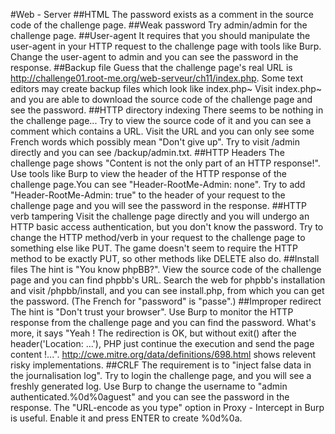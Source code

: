 #Web - Server
##HTML
The password exists as a comment in the source code of the challenge page.
##Weak password
Try admin/admin for the challenge page.
##User-agent
It requires that you should manipulate the user-agent in your HTTP request to the challenge page with tools like Burp. Change the user-agent to admin and you can see the password in the response.
##Backup file
Guess that the challenge page's real URL is http://challenge01.root-me.org/web-serveur/ch11/index.php. Some text editors may create backup files which look like index.php~
Visit index.php~ and you are able to download the source code of the challenge page and see the password.
##HTTP directory indexing
There seems to be nothing in the challenge page... Try to view the source code of it and you can see a comment which contains a URL. Visit the URL and you can only see some French words which possibly mean "Don't give up". Try to visit /admin directly and you can see /backup/admin.txt.
##HTTP Headers
The challenge page shows "Content is not the only part of an HTTP response!". Use tools like Burp to view the header of the HTTP response of the challenge page.You can see "Header-RootMe-Admin: none". Try to add "Header-RootMe-Admin: true" to the header of your request to the challenge page and you will see the password in the response.
##HTTP verb tampering
Visit the challenge page directly and you will undergo an HTTP basic access authentication, but you don't know the password. Try to change the HTTP method/verb in your request to the challenge page to something else like PUT. The game doesn't seem to require the HTTP method to be exactly PUT, so other methods like DELETE also do. 
##Install files
The hint is "You know phpBB?". View the source code of the challenge page and you can find phpbb's URL. Search the web for phpbb's installation and visit /phpbb/install, and you can see install.php, from which you can get the password. (The French for "password" is "passe".)
##Improper redirect
The hint is "Don't trust your browser". Use Burp to monitor the HTTP response from the challenge page and you can find the password. What's more, it says "Yeah ! The redirection is OK, but without exit() after the header('Location: ...'), PHP just continue the execution and send the page content !...". http://cwe.mitre.org/data/definitions/698.html shows relevent risky implementations.
##CRLF
The requirement is to "inject false data in the journalisation log". Try to login the challenge page, and you will see a freshly generated log. Use Burp to change the username to "admin authenticated.%0d%0aguest" and you can see the password in the response. The "URL-encode as you type" option in Proxy - Intercept in Burp is useful. Enable it and press ENTER to create %0d%0a.

